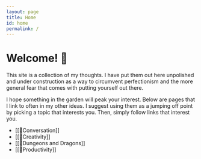 ```yaml
---
layout: page
title: Home
id: home
permalink: /
---
```


# Welcome! 🌱

This site is a collection of my thoughts.
I have put them out here unpolished and under construction as a way to circumvent perfectionism and the more general fear that comes with putting yourself out there.  

I hope something in the garden will peak your interest. 
Below are pages that I link to often in my other ideas. I suggest using them as a jumping off point by picking a topic that interests you. Then, simply follow links that interest you. 

- [[🌱Conversation]]
- [[🌳Creativity]]
- [[🌳Dungeons and Dragons]]
- [[🌳Productivity]]